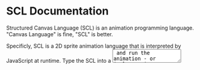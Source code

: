 # SCL Documentation

Structured Canvas Language (SCL) is an animation programming language. "Canvas Language" is fine, "SCL" is better.

Specificly, SCL is a 2D sprite animation language that is interpreted by JavaScript at runtime. Type the SCL into a <textarea> and run the animation - or implement in any number of other ways depending on the use-case.

To Start, this repo will document the language structure so that you can edit your SCL code whereever you may find it.
For example, here and here:

here 1: https://canvaslanguage.com/studio

here 2: https://editablegifs.com/


> [!NOTE]
> When provided, most code samples can be run at https://canvaslanguage.com/studio/github-examples.
> Paste the code samples into the box under that "Advanced" tab,
> then push the "Rec" button to view the animation.


